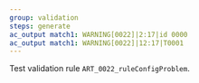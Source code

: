 ```yaml
---
group: validation
steps: generate
ac_output match1: WARNING[0022]|2:17|id 0000
ac_output match1: WARNING[0022]|12:17|T0001
---
```

Test validation rule `ART_0022_ruleConfigProblem`.
